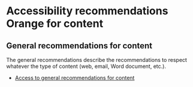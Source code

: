 # Accessibility recommendations Orange for content

<script>$(document).ready(function () {
    setBreadcrumb([{"label":"Presentation"}]);
});</script>

## General recommendations for content
The general recommendations describe the recommendations to respect whatever the type of content (web, email, Word document, etc.).
<ul role="presentation">
<li><a href="./editorial.html">Access to general recommendations for content</a></li>
</ul>

&nbsp;
<!--  This file is part of a11y-guidelines | Our vision of mobile & web accessibility guidelines and best practices, with valid/invalid examples.
 Copyright (C) 2016  Orange SA
 See the Creative Commons Legal Code Attribution-ShareAlike 3.0 Unported License for more details (LICENSE file). -->